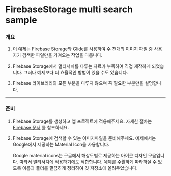 # FirebaseStorage multi search sample

### 개요

1. 이 예제는 Firebase Storage와 Glide를 사용하여 수 천개의 이미지 파일 중 사용자가 검색한 파일만을 가져오는 작업을 다룹니다.

2. Firebase Storage에서 멀티서치를 다루는 자료가 부족하여 직접 제작하게 되었습니다. 그러나 예제보다 더 효율적인 방법이 있을 수도 있습니다.

3. Firebase 라이브러리의 모든 부분을 다루지 않으며 꼭 필요한 부분만을 설명합니다.

---

### 준비

1. Firebase Storage를 생성하고 앱 프로젝트에 적용해주세요. 자세한 절차는 [Firebase 문서](https://firebase.google.com/docs/android/setup?authuser=1) 를 참조하세요.

2. Firebase Storage에 검색할 수 있는 이미지파일을 준비해주세요. 예제에서는 Google에서 제공하는 Material Icon을 사용합니다.

   Google material icons는 구글에서 해상도별로 제공하는 아이콘 디자인 모음입니다. 따라서 멀티서치에 적용하기에도 적합합니다. 예제를 수월하게 따라하실 수 있도록 이름과 폴더를 깔끔하게 정리하여 깃 저장소에 올려두었습니다.